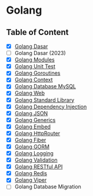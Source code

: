 # Golang

## Table of Content

- [x] [Golang Dasar](Golang%20Dasar)
- [ ] Golang Dasar (2023)
- [x] [Golang Modules](Golang%20Modules)
- [x] [Golang Unit Test](Golang%20Unit%20Test)
- [x] [Golang Goroutines](Golang%20Goroutines)
- [x] [Golang Context](Golang%20Context)
- [x] [Golang Database MySQL](Golang%20Database%20MySQL)
- [x] [Golang Web](Golang%20Web)
- [x] [Golang Standard Library](Golang%20Standard%20Library)
- [x] [Golang Dependency Injection](Golang%20Dependency%20Injection)
- [x] [Golang JSON](Golang%20JSON)
- [x] [Golang Generics](Golang%20Generics)
- [x] [Golang Embed](Golang%20Embed)
- [x] [Golang HttpRouter](Golang%20HttpRouter)
- [x] [Golang Fiber](Golang%20Fiber)
- [x] [Golang GORM](Golang%20GORM)
- [x] [Golang Logging](Golang%20Logging)
- [x] [Golang Validation](Golang%20Validation)
- [x] [Golang RESTful API](Golang%20RESTful%20API)
- [x] [Golang Redis](Golang%20Redis)
- [x] [Golang Viper](Golang%20Viper)
- [ ] Golang Database Migration
